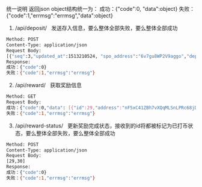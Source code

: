 
统一说明 返回json object结构统一为： 成功：{"code":0, "data":object} 失败：{"code":1,"errmsg":"errmsg","data":object}  
  

1. /api/deposit/  
发送存入信息，要么整体全部失败，要么整体全部成功  
```bash
Method: POST  
Content-Type: application/json  
Request Body:  
[{"seq":3,"updated_at":1513210524, "spo_address":"6v7gu8WP2V9aggo","deposit_address":"5fa2f213f18690bc","coin_type":"bitcoin", "txid":"3486ca63d6169536c4552bm "sent":12000000,"rate":25, "deposit_value":0.48,"height":105948},{"seq":4,"updated_at":1513220524, "spo_address":"6v7gu8WP2V9aggp","deposit_address":"5fa2f213f18690bd","coin_type":"bitcoin", "txid":"3486ca63d6169536c4552bn "sent":2000000,"rate":25, "deposit_value":0.48,"height":105949}]
Response:  
成功：{"code":0}  
失败：{"code":1,"errmsg":"errmsg"}  
```

2. /api/reward/  
获取奖励信息  
```bash
Method: GET  
Request Body:  
成功：{"code":0,"data": [{"id":29,"address":"nF5xC41ZBh7vXQqMLSnLPRc68jDXMy9GL6","amount":1000000},{"id":30,"address":"k9QgadMDxisLfj2CLgNrwgzZZSEmZMeUpK","amount":1000000}]}  
失败：{"code":1,"errmsg":"errmsg"}  
```

3. /api/reward-status/  
更新奖励完成状态，接收到的id将都被标记为已打币状态，要么整体全部失败，要么整体全部成功  
```bash
Method: POST  
Content-Type: application/json  
Request Body:  
[29,30]  
Response:  
成功：{"code":0}  
失败：{"code":1,"errmsg":"errmsg"}  

